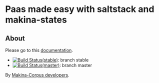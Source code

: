 Paas made easy with saltstack and makina-states
===================================================

About
------

Please go to this [documentation](http://makina-states.readthedocs.org).

- [![Build Status(stable)](https://travis-ci.org/makinacorpus/makina-states.svg?branch=stable)](https://travis-ci.org/makinacorpus/makina-states): branch stable 
- [![Build Status(master)](https://travis-ci.org/makinacorpus/makina-states.svg?branch=master)](https://travis-ci.org/makinacorpus/makina-states): branch master 

By [Makina-Corpus developers](http://www.makina-corpus.com).
